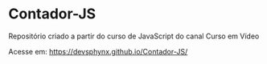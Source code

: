 # Contador-JS
Repositório criado a partir do curso de JavaScript do canal Curso em Vídeo

Acesse em: https://devsphynx.github.io/Contador-JS/
